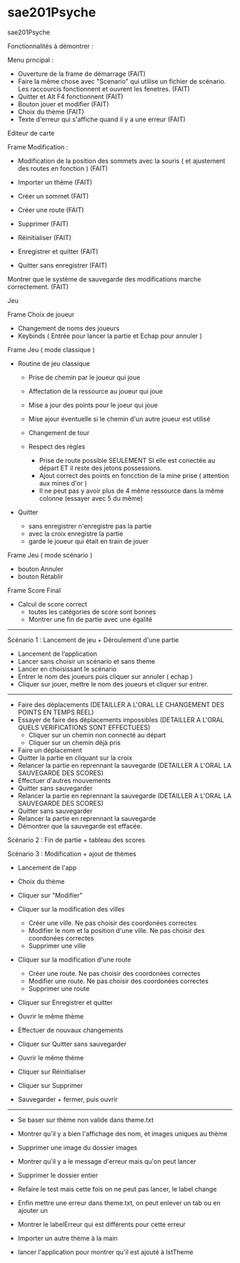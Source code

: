 # sae201Psyche
sae201Psyche

Fonctionnalités à démontrer :

Menu prncipal : 
 - Ouverture de la frame de démarrage	(FAIT)
 - Faire la même chose avec "Scenario" qui utilise un fichier de scénario. Les raccourcis fonctionnent et ouvrent les fenetres.		(FAIT)
 - Quitter et Alt F4 fonctionnent	(FAIT)
 - Bouton jouer et modifier		(FAIT)
 - Choix du thème	(FAIT)
 - Texte d'erreur qui s'affiche quand il y a une erreur		(FAIT)


Editeur de carte

Frame Modification : 

 - Modification de la position des sommets avec la souris ( et ajustement des routes en fonction )		(FAIT)

 - Importer un thème 	(FAIT)

 - Créer un sommet		(FAIT)
 - Créer une route		(FAIT)

 - Supprimer			(FAIT)
 - Réinitialiser		(FAIT)

 - Enregistrer et quitter	(FAIT)
 - Quitter sans enregistrer		(FAIT)

Montrer que le système de sauvegarde des modifications marche correctement.		(FAIT)


Jeu 

Frame Choix de joueur
 - Changement de noms des joueurs
 - Keybinds ( Entrée pour lancer la partie et Echap pour annuler )

Frame Jeu ( mode classique )

 - Routine de jeu classique
	- Prise de chemin par le joueur qui joue
	- Affectation de la ressource au joueur qui joue
	- Mise a jour des points pour le joeur qui joue
	- Mise ajour éventuelle si le chemin d'un autre joueur est utilisé
	- Changement de tour

	- Respect des règles
		- Prise de route possible SEULEMENT SI elle est conectée au départ ET il reste des jetons possessions.
		- Ajout correct des points en foncction de la mine prise ( attention aux mines d'or )
		- Il ne peut pas y avoir plus de 4 même ressource dans la même colonne (essayer avec 5 du même)

 - Quitter 
 	- sans enregistrer n'enregistre pas la partie
	- avec la croix enregistre la partie
	- garde le joueur qui était en train de jouer

Frame Jeu ( mode scénario )

 - bouton Annuler
 - bouton Rétablir


Frame Score Final

 - Calcul de score correct
	- toutes les catégories de score sont bonnes
	- Montrer une fin de partie avec une égalité

------------------------------------------------------------------------------------------------------------------------------------

Scénario 1 : Lancement de jeu + Déroulement d'une partie

 - Lancement de l’application
 - Lancer sans choisir un scénario et sans theme
 - Lancer en choisissant le scénario
 - Entrer le nom des joueurs puis cliquer sur annuler ( echap )
 - Cliquer sur jouer, mettre le nom des joueurs et cliquer sur entrer.
-----
 - Faire des déplacements
		(DETAILLER A L'ORAL LE CHANGEMENT DES POINTS EN TEMPS REEL)
 - Essayer de faire des déplacements impossibles
		(DETAILLER A L'ORAL QUELS VERIFICATIONS SONT EFFECTUEES)
	- Cliquer sur un chemin non connecté au départ
	- Cliquer sur un chemin déjà pris
 - Faire un déplacement
 - Quitter la partie en cliquant sur la croix
 - Relancer la partie en reprennant la sauvegarde
		(DETAILLER A L'ORAL LA SAUVEGARDE DES SCORES)
 - Effectuer d'autres mouvements
 - Quitter sans sauvegarder
 - Relancer la partie en reprennant la sauvegarde
		(DETAILLER A L'ORAL LA SAUVEGARDE DES SCORES)
 - Quitter sans sauvegarder
 - Relancer la partie en reprennant la sauvegarde
 - Démontrer que la sauvegarde est effacée.



Scénario 2 : Fin de partie + tableau des scores









Scénario 3 : Modification + ajout de thèmes

 - Lancement de l'app
 - Choix du thème
 - Cliquer sur "Modifier"

 - Cliquer sur la modification des villes
	- Créer une ville. Ne pas choisir des coordonées correctes
	- Modifier le nom et la position d'une ville. Ne pas choisir des coordonées correctes
	- Supprimer une ville

 - Cliquer sur la modification d'une route
	- Créer une route. Ne pas choisir des coordonées correctes
	- Modifier une route. Ne pas choisir des coordonées correctes
	- Supprimer une route

 - Cliquer sur Enregistrer et quitter
 - Ouvrir le même thème
 - Effectuer de nouvaux changements 
 - Cliquer sur Quitter sans sauvegarder
 - Ouvrir le même thème
 - Cliquer sur Réinitialiser
 - Cliquer sur Supprimer
 - Sauvegarder + fermer, puis ouvrir
-----
 - Se baser sur thème non valide dans theme.txt
 - Montrer qu'il y a bien l'affichage des nom, et images uniques au thème
 - Supprimer une image du dossier images
 - Montrer qu'il y a le message d'erreur mais qu'on peut lancer
 - Supprimer le dossier entier
 - Refaire le test mais cette fois on ne peut pas lancer, le label change
 - Enfin mettre une erreur dans theme.txt, on peut enlever un tab ou en ajouter un
 - Montrer le labelErreur qui est différents pour cette erreur

 - Importer un autre thème à la main
 - lancer l'application pour montrer qu'il est ajouté à lstTheme
